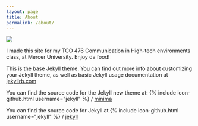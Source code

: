 ```yaml
---
layout: page
title: About
permalink: /about/
---
```

![](https://opc.olympus-imaging.com/wp-content/uploads/2014/10/about1.png)

I made this site for my TCO 476 Communication in High-tech environments class, at Mercer University. Enjoy da food!


This is the base Jekyll theme. You can find out more info about customizing your Jekyll theme, as well as basic Jekyll usage documentation at [jekyllrb.com](http://jekyllrb.com/)

You can find the source code for the Jekyll new theme at:
{% include icon-github.html username="jekyll" %} /
[minima](https://github.com/jekyll/minima)

You can find the source code for Jekyll at
{% include icon-github.html username="jekyll" %} /
[jekyll](https://github.com/jekyll/jekyll)
